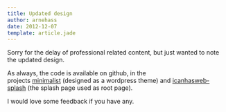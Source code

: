 ```yaml
---
title: Updated design
author: arnehass
date: 2012-12-07
template: article.jade
---
```


<p>Sorry for the delay of professional related content, but just wanted to note the updated design.</p>
<p>As always, the code is available on github, in the projects&nbsp;<a href="https://github.com/megoth/minimalist">minimalist</a>&nbsp;(designed as a wordpress theme) and <a href="https://github.com/megoth/icanhasweb-splash">icanhasweb-splash</a> (the splash page used as root page).</p>
<p>I would love some feedback if you have any.</p>